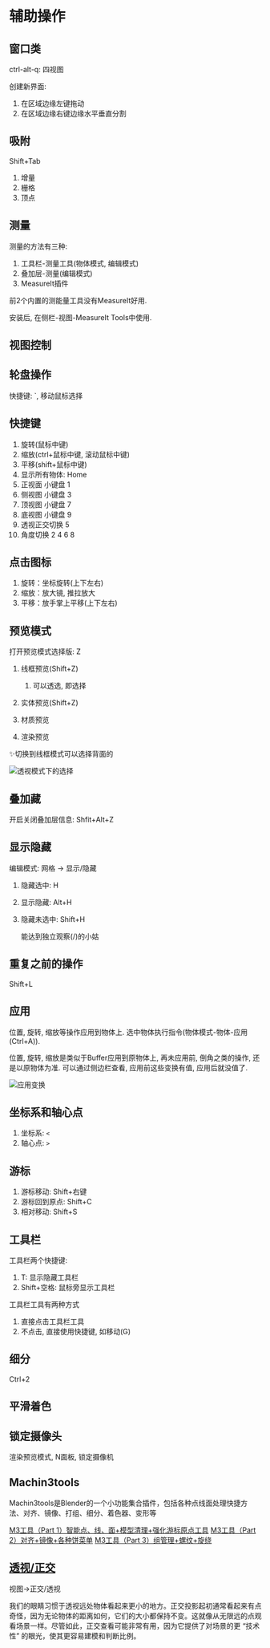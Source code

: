 # 辅助操作

## 窗口类

ctrl-alt-q: 四视图

创建新界面:

1. 在区域边缘左键拖动
2. 在区域边缘右键边缘水平垂直分割

## 吸附

Shift+Tab

1. 增量
2. 栅格
3. 顶点

## 测量

测量的方法有三种:

1. 工具栏-测量工具(物体模式, 编辑模式)
2. 叠加层-测量(编辑模式)
3. MeasureIt插件

前2个内置的测能量工具没有MeasureIt好用.

安装后, 在侧栏-视图-MeasureIt Tools中使用.

## 视图控制

## 轮盘操作

快捷键: `, 移动鼠标选择

## 快捷键

1. 旋转(鼠标中键)
2. 缩放(ctrl+鼠标中键, 滚动鼠标中键)
3. 平移(shift+鼠标中键)
4. 显示所有物体: Home
5. 正视面 小键盘 1
6. 侧视图 小键盘 3
7. 顶视图 小键盘 7
8. 底视图 小键盘 9
9. 透视正交切换  5
10. 角度切换 2 4 6 8

## 点击图标

1. 旋转：坐标旋转(上下左右)
2. 缩放：放大镜, 推拉放大
3. 平移：放手掌上平移(上下左右)

## 预览模式

打开预览模式选择版: Z

1. 线框预览(Shift+Z)
    1. 可以透选, 即选择

2. 实体预览(Shift+Z)
3. 材质预览
4. 渲染预览

✨切换到线框模式可以选择背面的

![透视模式下的选择](3辅助操作/透视模式下的选择.png)

## 叠加藏

开启关闭叠加层信息: Shfit+Alt+Z

## 显示隐藏

编辑模式: 网格 -> 显示/隐藏

1. 隐藏选中: H
2. 显示隐藏: Alt+H
3. 隐藏未选中: Shift+H

    能达到独立观察(/)的小姑

## 重复之前的操作

Shift+L

## 应用

位置, 旋转, 缩放等操作应用到物体上. 选中物体执行指令(物体模式-物体-应用(Ctrl+A)).

位置, 旋转, 缩放是类似于Buffer应用到原物体上, 再未应用前, 倒角之类的操作, 还是以原物体为准. 可以通过侧边栏查看, 应用前这些变换有值, 应用后就没值了.

![应用变换](3辅助操作/应用变换.png)

## 坐标系和轴心点

1. 坐标系: `<`
2. 轴心点: `>`

## 游标

1. 游标移动: Shift+右键
2. 游标回到原点: Shift+C
3. 相对移动: Shift+S

## 工具栏

工具栏两个快捷键:

1. T: 显示隐藏工具栏
2. Shift+空格: 鼠标旁显示工具栏

工具栏工具有两种方式

1. 直接点击工具栏工具
2. 不点击, 直接使用快捷键, 如移动(G)


## 细分

Ctrl+2

## 平滑着色



## 锁定摄像头


渲染预览模式, N面板, 锁定摄像机






## Machin3tools

Machin3tools是Blender的一个小功能集合插件，包括各种点线面处理快捷方法、对齐、镜像、打组、细分、着色器、变形等


[M3工具（Part 1）智能点、线、面+模型清理+强化游标原点工具](https://www.bilibili.com/opus/663393811006750725)
[M3工具（Part 2）对齐+镜像+各种饼菜单](https://www.bilibili.com/opus/664501835243978802)
[M3工具（Part 3）组管理+螺纹+旋绕](https://www.bilibili.com/opus/664505047890001956)


## [透视/正交](https://docs.blender.org/manual/zh-hans/dev/editors/3dview/navigate/projections.html)

视图->正交/透视

我们的眼睛习惯于透视远处物体看起来更小的地方。正交投影起初通常看起来有点奇怪，因为无论物体的距离如何，它们的大小都保持不变。这就像从无限远的点观看场景一样。尽管如此，正交查看可能非常有用，因为它提供了对场景的更 “技术性” 的眼光，使其更容易建模和判断比例。









